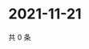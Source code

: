 # 2021-11-21

共 0 条

<!-- BEGIN WEIBO -->
<!-- 最后更新时间 Sun Nov 21 2021 20:13:08 GMT+0800 (China Standard Time) -->

<!-- END WEIBO -->
